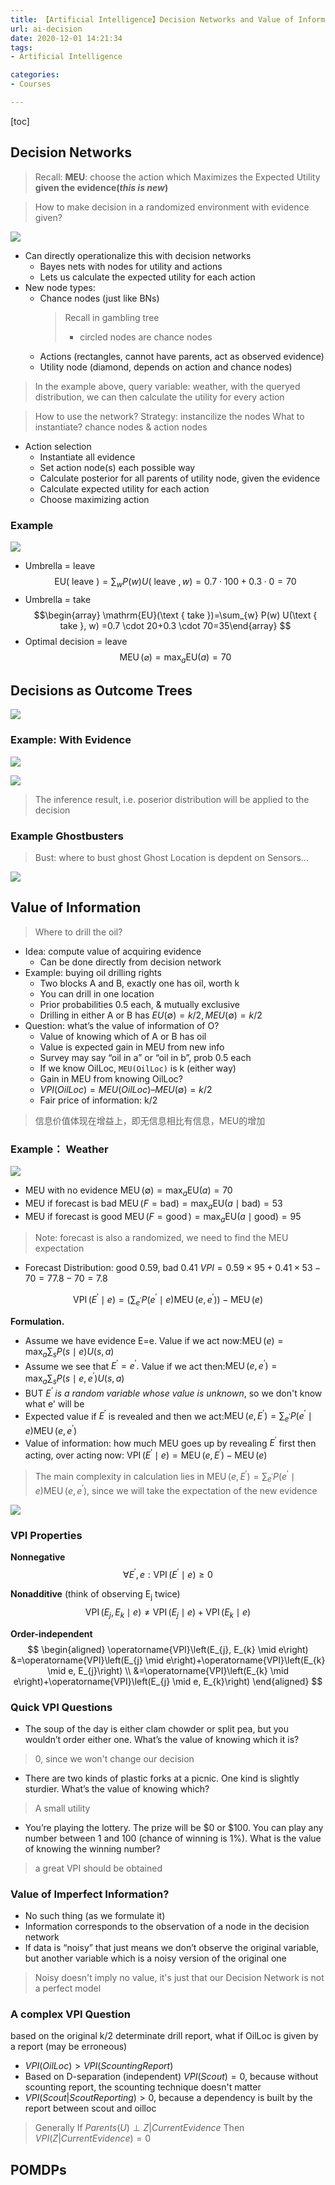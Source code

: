 ```yaml
---
title: 【Artificial Intelligence】Decision Networks and Value of Information
url: ai-decision
date: 2020-12-01 14:21:34
tags: 
- Artificial Intelligence

categories: 
- Courses

---
```



<!--more-->

[toc]


## Decision Networks

> Recall: **MEU**: choose the action which Maximizes the Expected Utility **given the evidence(*this is new*)**

> How to make decision in a randomized environment with evidence given?

![](img/12-01-14-25-40.png)

- Can directly operationalize this with decision networks
  - Bayes nets with nodes for utility and actions
  - Lets us calculate the expected utility for each action
- New node types:
  - Chance nodes (just like BNs)
    > Recall in gambling tree
    > - circled nodes are chance nodes
  - Actions (rectangles, cannot have parents, act as observed evidence)
  - Utility node (diamond, depends on action and chance nodes)
  
> In the example above, query variable: weather, with the queryed distribution, we can then calculate the utility for every action


> How to use the network?
> Strategy: instancilize the nodes
> What to instantiate? chance nodes & action nodes


- Action selection
  - Instantiate all evidence
  - Set action node(s) each possible way
  - Calculate posterior for all parents of utility node, given the evidence
  - Calculate expected utility for each action
  - Choose maximizing action

### Example
![](img/12-01-14-32-43.png)
- Umbrella = leave
    $$
    \mathrm{EU}(\text { leave })=\sum_{w} P(w) U(\text { leave }, w)  =0.7 \cdot 100+0.3 \cdot 0=70
    $$
- Umbrella = take
    $$\begin{array} \mathrm{EU}(\text { take })=\sum_{w} P(w) U(\text { take }, w) =0.7 \cdot 20+0.3 \cdot 70=35\end{array}
    $$
- Optimal decision = leave
    $$
    \operatorname{MEU}(\varnothing)=\max _{a} \mathrm{EU}(a)=70
    $$

## Decisions as Outcome Trees

![](img/12-01-14-42-23.png)

### Example: With Evidence

![](img/12-01-14-43-47.png)

![](img/12-01-14-43-55.png)

> The inference result, i.e. poserior distribution will be applied to the decision

### Example Ghostbusters

> Bust: where to bust ghost
> Ghost Location is depdent on Sensors...

![](img/12-01-15-13-33.png)

## Value of Information
> Where to drill the oil?

- Idea: compute value of acquiring evidence 
  - Can be done directly from decision network
- Example: buying oil drilling rights
  - Two blocks A and B, exactly one has oil, worth k
  - You can drill in one location
  - Prior probabilities 0.5 each, & mutually exclusive
  - Drilling in either A or B has $EU(\emptyset) = k/2, MEU(\emptyset) = k/2$
- Question: what’s the value of information of O?
  - Value of knowing which of A or B has oil
  - Value is expected gain in MEU from new info
  - Survey may say “oil in a” or “oil in b”, prob 0.5 each 
  - If we know OilLoc, `MEU(OilLoc)` is k (either way)
  - Gain in MEU from knowing OilLoc?
  - $VPI(OilLoc) = MEU(OilLoc) – MEU(\emptyset) = k/2$
  - Fair price of information: k/2
> 信息价值体现在增益上，即无信息相比有信息，MEU的增加


### Example： Weather


![](img/12-01-15-25-10.png)

- MEU with no evidence
  $\operatorname{MEU}(\emptyset)=\max _{a} \mathrm{EU}(a)=70$
- MEU if forecast is bad
  $\operatorname{MEU}(F=\mathrm{bad})=\max _{a} \mathrm{EU}(a \mid \mathrm{bad})=53$
- MEU if forecast is good
  $\operatorname{MEU}(F=\operatorname{good})=\max _{a} \mathrm{EU}(a \mid \mathrm{good})=95$
> Note: forecast is also a randomized, we need to find the MEU expectation
- Forecast Distribution: good 0.59, bad 0.41
  $VPI = 0.59 \times 95 + 0.41 \times 53 - 70 = 77.8 - 70 = 7.8$

$$
\operatorname{VPI}\left(E^{\prime} \mid e\right)=\left(\sum_{e^{\prime}} P\left(e^{\prime} \mid e\right) \operatorname{MEU}\left(e, e^{\prime}\right)\right)-\operatorname{MEU}(e)
$$

**Formulation.**

- Assume we have evidence E=e. Value if we act now:$\operatorname{MEU}(e)=\max _{a} \sum_{s} P(s \mid e) U(s, a)$
- Assume we see that $E^{\prime}=e^{\prime} .$ Value if we act then:$\operatorname{MEU}\left(e, e^{\prime}\right)=\max _{a} \sum_{s} P\left(s \mid e, e^{\prime}\right) U(s, a)$
- BUT _$E^{\prime}$ is a random variable whose value is unknown_, so we don't know what e' will be 
- Expected value if $E^{\prime}$ is revealed and then we act:$\operatorname{MEU}\left(e, E^{\prime}\right)=\sum_{e^{\prime}} P\left(e^{\prime} \mid e\right) \operatorname{MEU}\left(e, e^{\prime}\right)$
- Value of information: how much MEU goes up by revealing $E^{\prime}$ first then acting, over acting now: $\operatorname{VPI}\left(E^{\prime} \mid e\right)=\operatorname{MEU}\left(e, E^{\prime}\right)-\operatorname{MEU}(e)$

> The main complexity in calculation lies in $\operatorname{MEU}\left(e, E^{\prime}\right)=\sum_{e^{\prime}} P\left(e^{\prime} \mid e\right) \operatorname{MEU}\left(e, e^{\prime}\right)$, since we will take the expectation of the new evidence

![](img/12-01-15-34-06.png)


### VPI Properties

**Nonnegative**
$$
\forall E^{\prime}, e: \operatorname{VPI}\left(E^{\prime} \mid e\right) \geq 0
$$

**Nonadditive** (think of observing $\mathrm{E}_{\mathrm{j}}$ twice)
$$
\operatorname{VPI}\left(E_{j}, E_{k} \mid e\right) \neq \operatorname{VPI}\left(E_{j} \mid e\right)+\operatorname{VPI}\left(E_{k} \mid e\right)
$$

**Order-independent**
$$
\begin{aligned}
\operatorname{VPI}\left(E_{j}, E_{k} \mid e\right) &=\operatorname{VPI}\left(E_{j} \mid e\right)+\operatorname{VPI}\left(E_{k} \mid e, E_{j}\right) \\
&=\operatorname{VPI}\left(E_{k} \mid e\right)+\operatorname{VPI}\left(E_{j} \mid e, E_{k}\right)
\end{aligned}
$$

### Quick VPI Questions
- The soup of the day is either clam chowder or split pea, but you wouldn’t order either one. What’s the value of knowing which it is?
> 0, since we won't change our decision

- There are two kinds of plastic forks at a picnic. One kind is slightly sturdier. What’s the value of knowing which?
> A small utility

- You’re playing the lottery. The prize will be $0 or $100. You can play any number between 1 and 100 (chance of winning is 1%). What is the value of knowing the winning number?
> a great VPI should be obtained

### Value of Imperfect Information?

- No such thing (as we formulate it)
- Information corresponds to the observation of a node in the decision network
- If data is “noisy” that just means we don’t observe the original variable, but another variable which is a noisy version of the original one

> Noisy doesn't imply no value, it's just that our Decision Network is not a perfect model

### A complex VPI Question

based on the original k/2 determinate drill report, what if OilLoc is given by a report (may be erroneous)

- $VPI(OilLoc) > VPI(ScountingReport)$
- Based on D-separation (independent)
  $VPI(Scout) = 0$, because without scounting report, the scounting technique doesn't matter
- $VPI(Scout|ScoutReporting) > 0$, because a dependency is built by the report between scout and oilloc

> Generally 
> If $Parents(U)\perp Z | CurrentEvidence$ Then $VPI( Z | CurrentEvidence) = 0$



## POMDPs

